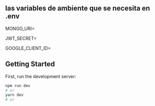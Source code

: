 ## las variables de ambiente que se necesita en .env

MONGO_URI= 

JWT_SECRET=

GOOGLE_CLIENT_ID=




## Getting Started

First, run the development server:

```bash
npm run dev
# or
yarn dev
# or


